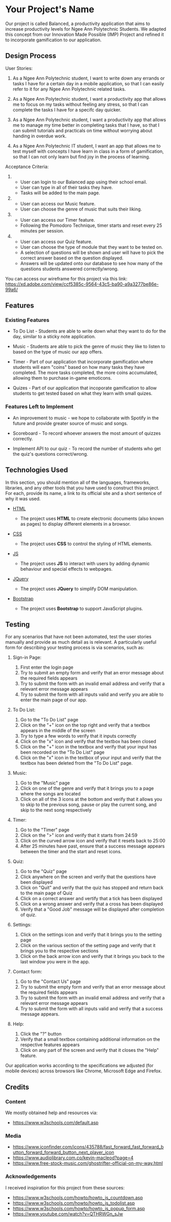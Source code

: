 # Your Project's Name

Our project is called Balanced, a productivity application  that aims to increase productivity levels for Ngee Ann Polytechnic Students. We adapted this concept from our Innovation Made Possible (IMP) Project and refined it to incorporate gamification to our application.

## Design Process

User Stories:

1. As a Ngee Ann Polytechnic student, I want to write down any errands or tasks I have for a certain day in a mobile application, so that I can easily refer to it for any Ngee Ann
   Polytechnic related tasks.

2. As a Ngee Ann Polytechnic student, I want a productivity app that allows me to focus on my tasks without feeling any stress, so that I can complete the tasks I have for a specifc
   day quicker.

3. As a Ngee Ann Polytechnic student, I want a productivity app that allows me to manage my time better in completing tasks that I have, so that I can submit tutorials and practicals
   on time without worrying about handing in overdue work.

4. As a Ngee Ann Polytechnic IT student, I want an app that allows me to test myself with concepts I have learn in class in a form of gamification, so that I can not only learn but find
   joy in the process of learning.

Acceptance Criteria:

1. - User can login to our Balanced app using their school email.
   - User can type in all of their tasks they have.
   - Tasks will be added to the main page.

2. - User can access our Music feature.
   - User can choose the genre of music that suits their liking.

3. - User can access our Timer feature.
   - Following the Pomodoro Technique, timer starts and reset every 25 minutes per session.

4. - User can access our Quiz feature.
   - User can choose the type of module that they want to be tested on.
   - A selection of questions will be shown and user will have to pick the correct answer based on the question displayed.
   - Answers will be updated onto our database to see how many of the questions students answered correctly/wrong.

You can access our wireframe for this project via this link: https://xd.adobe.com/view/ccf5385c-9564-43c5-ba90-a9a3277be86e-99a6/

## Features

### Existing Features

- To Do List - Students are able to write down what they want to do for the day, similar to a sticky note application.

- Music - Students are able to pick the genre of music they like to listen to based on the type of music our app offers.

- Timer - Part of our application that incorporate gamification where students will earn "coins" based on how many tasks they have completed. The more tasks completed, the more coins accumulated, allowing them to purchase in-game emoticons.

- Quizes - Part of our application that incoporate gamification to allow students to get tested based on what they learn with small quizes.

### Features Left to Implement

- An improvement to music - we hope to collaborate with Spotify in the future and provide greater source of music and songs.

- Scoreboard - To record whoever answers the most amount of quizzes correctly.

- Implement API to our quiz - To record the number of students who get the quiz's questions correct/wrong.

## Technologies Used

In this section, you should mention all of the languages, frameworks, libraries, and any other tools that you have used to construct this project. For each, provide its name, a link to its official site and a short sentence of why it was used.

- [HTML](https://www.w3.org/standards/)

  - The project uses **HTML** to create electronic documents (also known as pages) to display different elements in a browsor.

- [CSS](https://www.w3.org/Style/CSS/Overview.en.html)

  - The project uses **CSS** to control the styling of HTML elements.

- [JS](https://www.javascript.com/)

  - The project uses **JS** to interact with users by adding dynamic behaviour and special effects to webpages.

- [JQuery](https://jquery.com)

  - The project uses **JQuery** to simplify DOM manipulation.

- [Bootstrap](https://getbootstrap.com/)
  - The project uses **Bootstrap** to support JavaScript plugins.

## Testing

For any scenarios that have not been automated, test the user stories manually and provide as much detail as is relevant. A particularly useful form for describing your testing process is via scenarios, such as:

1. Sign-in Page:

   1. First enter the login page
   2. Try to submit an empty form and verify that an error message about the required fields appears
   3. Try to submit the form with an invalid email address and verify that a relevant error message appears
   4. Try to submit the form with all inputs valid and verify you are able to enter the main page of our app.

2. To Do List:

   1. Go to the "To Do List" page
   2. Click on the "+" icon on the top right and verify that a textbox appears in the middle of the screen
   3. Try to type a few words to verify that it inputs correctly
   4. Click on the "x" icon and verify that the textbox has been closed
   5. Click on the "+" icon in the textbox and verify that your input has been recorded on the "To Do List" page
   6. Click on the "x" icon in the textbox of your input and verify that the textbox has been deleted from the "To Do List" page.

3. Music:

   1. Go to the "Music" page
   2. Click on one of the genre and verify that it brings you to a page where the songs are located
   3. Click on all of the 3 icons at the bottom and verify that it allows you to skip to the previous song, pause or play the current song, and skip to the next song respectively

4. Timer:

   1. Go to the "Timer" page
   2. Click on the ">" icon and verify that it starts from 24:59
   3. Click on the curved arrow icon and verify that it resets back to 25:00
   4. After 25 minutes have past, ensure that a success message appears between the timer and the start and reset icons.

5. Quiz:

   1. Go to the "Quiz" page
   2. Click anywhere on the screen and verify that the questions have been displayed
   3. Click on "Quit" and verify that the quiz has stopped and return back to the main page of Quiz
   4. Click on a correct answer and vertify that a tick has been displayed
   5. Click on a wrong answer and verify that a cross has been displayed
   6. Verify that a "Good Job" message will be displayed after completion of quiz.

6. Settings:

   1. Click on the settings icon and verify that it brings you to the setting page
   2. Click on the various section of the setting page and verify that it brings you to the respective sections
   3. Click on the back arrow icon and verify that it brings you back to the last window you were in the app.

7. Contact form:

   1. Go to the "Contact Us" page
   2. Try to submit the empty form and verify that an error message about the required fields appears
   3. Try to submit the form with an invalid email address and verify that a relevant error message appears
   4. Try to submit the form with all inputs valid and verify that a success message appears.

8. Help:
   1. Click the "?" button
   2. Verify that a small textbox containing additional information on the respective features appears
   3. Click on any part of the screen and verify that it closes the "Help" feature.

Our application works according to the specifications we adjusted (for mobile devices) across browsors like Chrome, Microsoft Edge and Firefox.

## Credits

### Content

We mostly obtained help and resources via:

- https://www.w3schools.com/default.asp

### Media

- https://www.iconfinder.com/icons/435788/fast_forward_fast_forward_button_forward_forward_button_next_player_icon
- https://www.audiolibrary.com.co/kevin-macleod?page=4
- https://www.free-stock-music.com/ghostrifter-official-on-my-way.html

### Acknowledgements

I received inspiration for this project from these sources:

- https://www.w3schools.com/howto/howto_js_countdown.asp
- https://www.w3schools.com/howto/howto_js_todolist.asp
- https://www.w3schools.com/howto/howto_js_popup_form.asp
- https://www.youtube.com/watch?v=QTHRWGn_sJw
